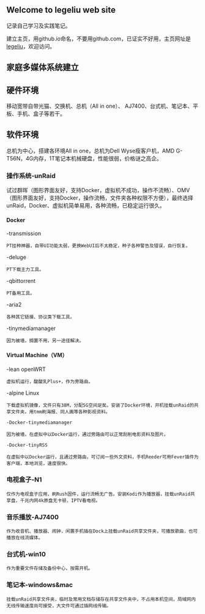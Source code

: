 ## Welcome to legeliu web site

记录自己学习及实践笔记。

建立主页，用github.io命名，不要用github.com，已证实不好用，主页网址是 [legeliu](https://legeliu.github.io/)，欢迎访问。


## 家庭多媒体系统建立

## 硬件环境

移动宽带自带光猫、交换机、总机（All in one）、 AJ7400、台式机、笔记本、平板、手机、盒子等若干。

## 软件环境

总机为中心，搭建各环境All in one，总机为Dell Wyse瘦客户机，AMD G-T56N，4G内存，1T笔记本机械硬盘，性能很弱，价格谜之高企。

### 操作系统-unRaid

试过群晖（图形界面友好，支持Docker，虚拟机不成功，操作不流畅）、OMV（图形界面友好，支持Docker，操作流畅，文件夹各种权限不方便），最终选择unRaid，Docker、虚拟机简单易用，各种流畅，已稳定运行很久。

#### Docker

  -transmission

    PT挂种神器，自带UI功能太弱，更换WebUI后不太稳定，种子各种警告及错误，自行恢复。

  -deluge

    PT下载主力工具。

  -qbittorrent

    PT备用工具。

  -aria2

    各种其它链接、协议类下载工具。

  -tinymediamanager

    因为被墙，搁置不用，另一途径解决。

#### Virtual Machine（VM）

  -lean openWRT

    虚拟机运行，酸酸乳Plus+，作为旁路由。

  -alpine Linux

    下载虚拟机镜像，文件只有38M，分配5G空间足矣。安装了Docker环境，开机挂载unRaid的共享文件夹，用tmm刷海报、同人画等各种影视资料。
  
    -Docker-tinymediamanager

    因为被墙，在虚拟中以Docker运行，通过旁路由可以正常刮削电影资料及图片。
  
    -Docker-tinyRSS

    在虚拟中以Docker运行，且通过旁路由，可订阅一些外文资料，手机Reeder可用Fever插件为客户端，本地浏览，速度很快。
  
### 电视盒子-N1

    仅作为电视盒子应用，刷Rush固件，运行流畅无广告。安装Kodi作为播放器，挂载unRaid共享盘，千兆内网4k原盘无卡顿，IPTV看电视。

### 音乐播放-AJ7400

    作为收音机、播放器、闹钟，闲置手机插在Dock上挂载unRaid共享文件夹，可播放歌曲，也可播放在线流媒体。
  
### 台式机-win10

    作为重要文件存储及备份中心，按需开机。

### 笔记本-windows&mac

    挂载unRaid共享文件夹，临时及常用文档存储存在共享文件夹中，不占用本机空间，局域网内无线传输速度尚可接受，大文件可通过插网线传输。
 
